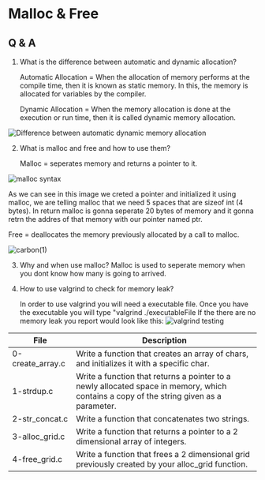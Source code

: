 # Malloc & Free
## Q & A
  1. What is the difference between automatic and dynamic allocation?
  
      Automatic Allocation = When the allocation of memory performs at the compile time, then it is known as static memory. In this, the memory is allocated for variables by the compiler.
  
      Dynamic Allocation = When the memory allocation is done at the execution or run time, then it is called dynamic memory allocation. 
  
![Difference between automatic   dynamic memory allocation](https://user-images.githubusercontent.com/96942307/198846276-2be06ccf-4d00-4335-b14f-ea4277d43ddb.png)

  2. What is malloc and free and how to use them?

      Malloc = seperates memory and returns a pointer to it.
      
![malloc syntax](https://user-images.githubusercontent.com/96942307/198844644-11c33fc3-9b43-4bf7-8338-a3100ac1a0bd.png)
   
   As we can see in this image we creted a pointer and initialized it using malloc, we are telling malloc that we need 5 spaces that are sizeof int (4 bytes). In return malloc is gonna seperate 20 bytes of memory and it gonna retrn the addres of that memory with our pointer named ptr.
      
   Free = deallocates the memory previously allocated by a call to malloc.
      
   ![carbon(1)](https://user-images.githubusercontent.com/96942307/198845877-31f9478f-cdf3-42fd-bc9d-9d4ce0c0083a.png)

  3. Why and when use malloc?
      Malloc is used to seperate memory when you dont know how many is going to arrived.
  
  4. How to use valgrind to check for memory leak?

      In order to use valgrind you will need a executable file. Once you have the executable you will type "valgrind ./executableFile If the there are no memory leak you report would look like this:
  ![valgrind testing](https://user-images.githubusercontent.com/96942307/198844350-7f40139a-614f-42a7-88f6-55e0a0b6e493.png)

| File             | Description                                                                                                                             |
|------------------|-----------------------------------------------------------------------------------------------------------------------------------------|
| 0-create_array.c | Write a function that creates an array of chars, and initializes it with a specific char.                                               |
| 1-strdup.c       | Write a function that returns a pointer to a newly allocated space in memory, which contains a copy of the string given as a parameter. |
| 2-str_concat.c   | Write a function that concatenates two strings.                                                                                         |
| 3-alloc_grid.c   | Write a function that returns a pointer to a 2 dimensional array of integers.                                                           |
| 4-free_grid.c    | Write a function that frees a 2 dimensional grid previously created by your alloc_grid function.                                        |

